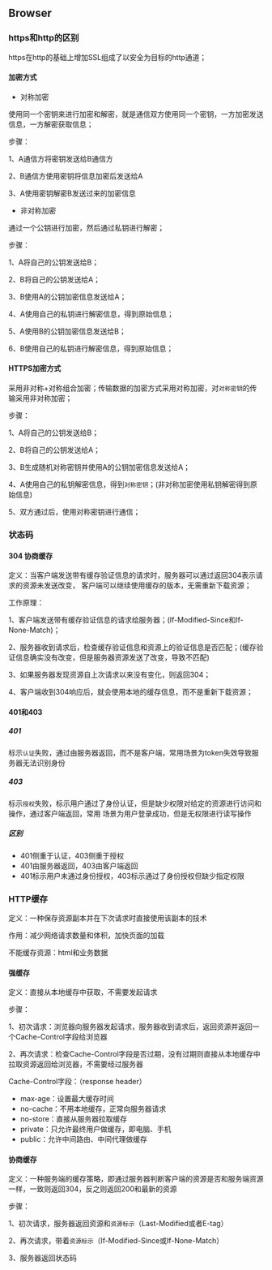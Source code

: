 ## Browser
### https和http的区别

https在http的基础上增加SSL组成了以安全为目标的http通道；

#### 加密方式
- 对称加密

使用同一个密钥来进行加密和解密，就是通信双方使用同一个密钥，一方加密发送信息，一方解密获取信息；

步骤：

1、A通信方将密钥发送给B通信方

2、B通信方使用密钥将信息加密后发送给A

3、A使用密钥解密B发送过来的加密信息
- 非对称加密

通过一个公钥进行加密，然后通过私钥进行解密；

步骤：

1、A将自己的公钥发送给B；

2、B将自己的公钥发送给A；

3、B使用A的公钥加密信息发送给A；

4、A使用自己的私钥进行解密信息，得到原始信息；

5、A使用B的公钥加密信息发送给B；

6、B使用自己的私钥进行解密信息，得到原始信息；

#### HTTPS加密方式

采用非对称+对称组合加密；传输数据的加密方式采用对称加密，对`对称密钥`的传输采用非对称加密；

步骤：

1、A将自己的公钥发送给B；

2、B将自己的公钥发送给A；

3、B生成随机对称密钥并使用A的公钥加密信息发送给A；

4、A使用自己的私钥解密信息，得到`对称密钥`；(非对称加密使用私钥解密得到原始信息)

5、双方通过后，使用对称密钥进行通信；
### 状态码
#### 304 协商缓存
定义：当客户端发送带有缓存验证信息的请求时，服务器可以通过返回304表示请求的资源未发送改变，
客户端可以继续使用缓存的版本，无需重新下载资源；

工作原理：

1、客户端发送带有缓存验证信息的请求给服务器；(If-Modified-Since和If-None-Match)；

2、服务器收到请求后，检查缓存验证信息和资源上的验证信息是否匹配；(缓存验证信息确实没有改变，但是服务器资源发送了改变，导致不匹配)

3、如果服务器发现资源自上次请求以来没有变化，则返回304；

4、客户端收到304响应后，就会使用本地的缓存信息，而不是重新下载资源；


#### 401和403
##### 401
标示`认证`失败，通过由服务器返回，而不是客户端，常用场景为token失效导致服务器无法识别身份

##### 403
标示`授权`失败，标示用户通过了身份认证，但是缺少权限对给定的资源进行访问和操作，通过客户端返回，常用
场景为用户登录成功，但是无权限进行读写操作

##### 区别
- 401侧重于认证，403侧重于授权
- 401由服务器返回，403由客户端返回
- 401标示用户未通过身份授权，403标示通过了身份授权但缺少指定权限

### HTTP缓存

定义：一种保存资源副本并在下次请求时直接使用该副本的技术

作用：减少网络请求数量和体积，加快页面的加载

不能缓存资源：html和业务数据

#### 强缓存

定义：直接从本地缓存中获取，不需要发起请求

步骤：

1、初次请求：浏览器向服务器发起请求，服务器收到请求后，返回资源并返回一个Cache-Control字段给浏览器

2、再次请求：检查Cache-Control字段是否过期，没有过期则直接从本地缓存中拉取资源返回给浏览器，不需要经过服务器

Cache-Control字段：（response header）

- max-age：设置最大缓存时间
- no-cache：不用本地缓存，正常向服务器请求
- no-store：直接从服务器拉取缓存
- private：只允许最终用户做缓存，即电脑、手机
- public：允许中间路由、中间代理做缓存

#### 协商缓存

定义：一种服务端的缓存策略，即通过服务器判断客户端的资源是否和服务端资源一样，一致则返回304，反之则返回200和最新的资源

步骤：

1、初次请求，服务器返回资源和`资源标示`（Last-Modified或者E-tag）

2、再次请求，带着`资源标示`（If-Modified-Since或If-None-Match）

3、服务器返回状态码